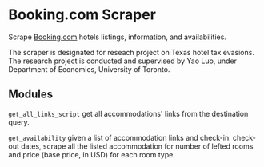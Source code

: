# Booking.com Scraper

Scrape <a href="https://www.booking.com">Booking.com</a> hotels listings, information, and availabilities. 

The scraper is designated for reseach project on Texas hotel tax evasions. The research project is conducted and supervised by Yao Luo, under Department of Economics, University of Toronto. 

## Modules
 `get_all_links_script` get all accommodations' links from the destination query. 

 `get_availability` given a list of accommodation links and check-in. check-out dates, scrape all the listed accommodation for number of lefted rooms and price (base price, in USD) for each room type. 


